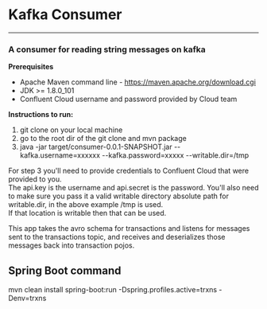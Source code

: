 # Kafka Consumer
---
### A consumer for reading string messages on kafka

**Prerequisites**
* Apache Maven command line - https://maven.apache.org/download.cgi
* JDK >= 1.8.0_101
* Confluent Cloud username and password provided by Cloud team

**Instructions to run:**
1. git clone on your local machine
2. go to the root dir of the git clone and mvn package
3. java -jar target/consumer-0.0.1-SNAPSHOT.jar --kafka.username=xxxxxx --kafka.password=xxxxx --writable.dir=/tmp

For step 3 you'll need to provide credentials to Confluent Cloud that were provided to you.  
The api.key is the username and api.secret is the password.
You'll also need to make sure you pass it a valid writable directory absolute path for writable.dir, in the above example /tmp is used.  
If that location is writable then that can be used.

This app takes the avro schema for transactions and listens for messages sent to the transactions
topic, and receives and deserializes those messages back into transaction pojos.



## Spring Boot command
mvn clean install spring-boot:run -Dspring.profiles.active=trxns -Denv=trxns